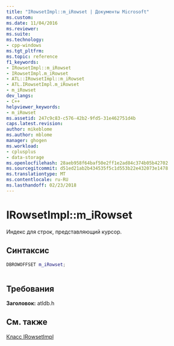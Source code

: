 ```yaml
---
title: "IRowsetImpl::m_iRowset | Документы Microsoft"
ms.custom: 
ms.date: 11/04/2016
ms.reviewer: 
ms.suite: 
ms.technology:
- cpp-windows
ms.tgt_pltfrm: 
ms.topic: reference
f1_keywords:
- IRowsetImpl::m_iRowset
- IRowsetImpl.m_iRowset
- ATL::IRowsetImpl::m_iRowset
- ATL.IRowsetImpl.m_iRowset
- m_iRowset
dev_langs:
- C++
helpviewer_keywords:
- m_iRowset
ms.assetid: 247c9c83-c576-42b2-9fd5-31e462751d4b
caps.latest.revision: 
author: mikeblome
ms.author: mblome
manager: ghogen
ms.workload:
- cplusplus
- data-storage
ms.openlocfilehash: 28aeb958f64baf50e2ff1e2ad84c374b05b42702
ms.sourcegitcommit: d51ed21ab2b434535f5c1d553b22e432073e1478
ms.translationtype: MT
ms.contentlocale: ru-RU
ms.lasthandoff: 02/23/2018
---
```

# <a name="irowsetimplmirowset"></a>IRowsetImpl::m_iRowset
Индекс для строк, представляющий курсор.  
  
## <a name="syntax"></a>Синтаксис  
  
```cpp
DBROWOFFSET m_iRowset;  
  
```  
  
## <a name="requirements"></a>Требования  
 **Заголовок:** atldb.h  
  
## <a name="see-also"></a>См. также  
 [Класс IRowsetImpl](../../data/oledb/irowsetimpl-class.md)